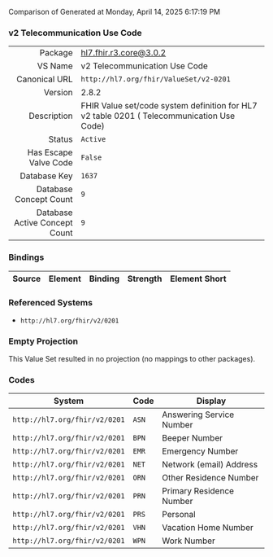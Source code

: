 Comparison of 
Generated at Monday, April 14, 2025 6:17:19 PM

### v2 Telecommunication Use Code

|      |     |
| ---: | --- |
| Package | hl7.fhir.r3.core@3.0.2 |
| VS Name | v2 Telecommunication Use Code |
| Canonical URL | `http://hl7.org/fhir/ValueSet/v2-0201` |
| Version | 2.8.2 |
| Description | FHIR Value set/code system definition for HL7 v2 table 0201 ( Telecommunication Use Code) |
| Status | `Active` |
| Has Escape Valve Code | `False` |
| Database Key | `1637` |
| Database Concept Count | `9` |
| Database Active Concept Count | `9` |
### Bindings

| Source | Element | Binding | Strength | Element Short |
| ------ | ------- | ------- | -------- | ------------- |

### Referenced Systems

* `http://hl7.org/fhir/v2/0201`
### Empty Projection

This Value Set resulted in no projection (no mappings to other packages).

### Codes

| System | Code | Display |
| ------ | ---- | ------- |
| `http://hl7.org/fhir/v2/0201` | `ASN` | Answering Service Number |
| `http://hl7.org/fhir/v2/0201` | `BPN` | Beeper Number |
| `http://hl7.org/fhir/v2/0201` | `EMR` | Emergency Number |
| `http://hl7.org/fhir/v2/0201` | `NET` | Network (email) Address |
| `http://hl7.org/fhir/v2/0201` | `ORN` | Other Residence Number |
| `http://hl7.org/fhir/v2/0201` | `PRN` | Primary Residence Number |
| `http://hl7.org/fhir/v2/0201` | `PRS` | Personal |
| `http://hl7.org/fhir/v2/0201` | `VHN` | Vacation Home Number |
| `http://hl7.org/fhir/v2/0201` | `WPN` | Work Number |

